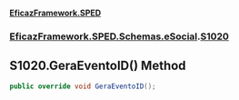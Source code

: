 #### [EficazFramework.SPED](EficazFrameworkSPED.md 'EficazFramework SPED')
### [EficazFramework.SPED.Schemas.eSocial](EficazFramework.SPED.Schemas.eSocial.md 'EficazFramework.SPED.Schemas.eSocial').[S1020](EficazFramework.SPED.Schemas.eSocial/S1020.md 'EficazFramework.SPED.Schemas.eSocial.S1020')

## S1020.GeraEventoID() Method

```csharp
public override void GeraEventoID();
```